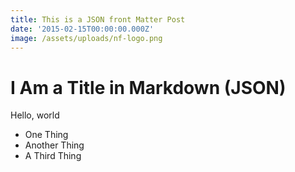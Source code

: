 ```yaml
---
title: This is a JSON front Matter Post
date: '2015-02-15T00:00:00.000Z'
image: /assets/uploads/nf-logo.png
---
```

# I Am a Title in Markdown (JSON)

Hello, world

* One Thing
* Another Thing
* A Third Thing
